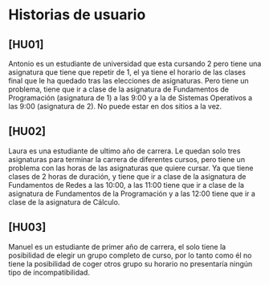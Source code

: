 # Historias de usuario

## [HU01]  
Antonio es un estudiante de universidad que esta cursando 2 pero tiene una asignatura que tiene que repetir de 1, el ya tiene el horario de las clases final que le ha quedado tras las elecciones de asignaturas. Pero tiene un problema, tiene que ir a clase de la asignatura de Fundamentos de Programación (asignatura de 1) a las 9:00 y a la de Sistemas Operativos a las 9:00 (asignatura de 2). No puede estar en dos sitios a la vez.

## [HU02]
Laura es una estudiante de ultimo año de carrera. Le quedan solo tres asignaturas para terminar la carrera de diferentes cursos, pero tiene un problema con las horas de las asignaturas que quiere cursar. Ya que tiene clases de 2 horas de duración, y tiene que ir a clase de la asignatura de Fundamentos de Redes a las 10:00, a las 11:00 tiene que ir a clase de la asignatura de Fundamentos de la Programación y a las 12:00 tiene que ir a clase de la asignatura de Cálculo. 

## [HU03]
Manuel es un estudiante de primer año de carrera, el solo tiene la posibilidad de elegir un grupo completo de curso, por lo tanto como él no tiene la posibilidad de coger otros grupo su horario no presentaría ningún tipo de incompatibilidad. 